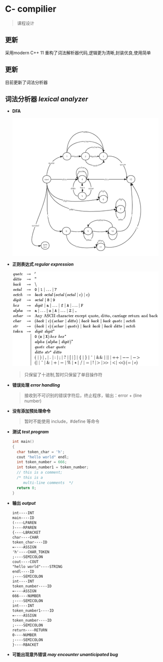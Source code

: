 # C-   compilier
> 课程设计  

## 更新

采用modern C++ 11 重构了词法解析器代码,逻辑更为清晰,封装优良,使用简单

## 更新

目前更新了词法分析器




##  词法分析器   *lexical analyzer*

- **DFA** <br>

  ![DFA](screensnap/DFA.png)

- **正则表达式 *regular expression***  

  ![regular](screensnap/regular.png)

  > 只保留了十进制,暂时只保留了单目操作符   	

- **错误处理 *error handling***

  > 接收到不可识别的错误字符后，终止程序，输出：error  + (line number)                    
- **没有添加预处理命令**
  
  >暂时不能使用 include，#define 等命令
- **测试 *test program***

  ~~~c++
  int main()
  {
  	char token_char = 'h';
  	cout "hello world" endl;
  	int token_number = 666;
  	int token_number1 = token_number;
  	// this is a comment;
  	/* this is a 
  	   multi-line comments  */
   	return 0;
  }
  ~~~

- **输出 *output***   

  ~~~
  int----INT
  main----ID
  (----LPAREN
  )----RPAREN
  {----LBRACKET
  char----CHAR
  token_char----ID
  =----ASSIGN
  'h'----CHAR_TOKEN
  ;----SEMICOLON
  cout----COUT
  "hello world"----STRING
  endl----ID
  ;----SEMICOLON
  int----INT
  token_number----ID
  =----ASSIGN
  666----NUMBER
  ;----SEMICOLON
  int----INT
  token_number1----ID
  =----ASSIGN
  token_number----ID
  ;----SEMICOLON
  return----RETURN
  0----NUMBER
  ;----SEMICOLON
  }----RBACKET
  ~~~

- **可能出现意外错误  *may encounter unanticipated bug*** 

